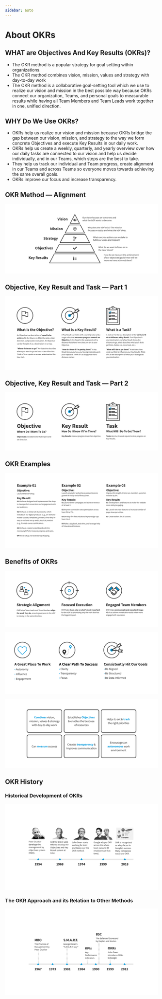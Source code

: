 ```yaml
---
sidebar: auto
---
```


# About OKRs

## WHAT are Objectives And Key Results (OKRs)?

-   The OKR method is a popular strategy for goal setting within organizations.
-   The OKR method combines vision, mission, values and strategy with day-to-day work
-   The OKR method is a collaborative goal-setting tool which we use to realize our vision and mission in the best
    possible way because OKRs connect our organization, Teams, and personal goals to measurable results while having all
    Team Members and Team Leads work together in one, unified direction.

## WHY Do We Use OKRs?

-   OKRs help us realize our vision and mission because OKRs bridge the gap between our vision, mission, and strategy to
    the way we form concrete Objectives and execute Key Results in our daily work.
-   OKRs help us create a weekly, quarterly, and yearly overview over how our daily tasks are connected to our vision and
    help us decide individually, and in our Teams, which steps are the best to take.
-   They help us track our individual and Team progress, create alignment in our Teams and across Teams so everyone moves
    towards achieving the same overall goals.
-   OKRs improve our focus and increase transparency.

## OKR Method — Alignment

![Diagram of OKR alignment](../images/5-alignment.svg)

## Objective, Key Result and Task — Part 1

![Diagram of OKR alignment](../images/6-okr-part-1.svg)

## Objective, Key Result and Task — Part 2

![Diagram of OKR alignment](../images/7-okr-part-2.svg)

## OKR Examples

![Diagram of OKR alignment](../images/8-okr-examples.svg)

## Benefits of OKRs

![](../images/10-okr-benefits-part-1.svg)

![](../images/11-okr-benefits-part-2.svg)

![](../images/12-okr-benefits-part-3.svg)

## OKR History

### Historical Development of OKRs

![](../images/45-okr-history-people.svg)

### The OKR Approach and its Relation to Other Methods

![](../images/46-okr-history-timeline.svg)

